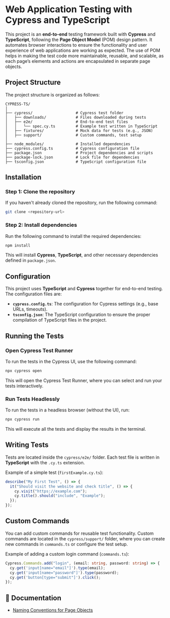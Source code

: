 # Web Application Testing with Cypress and TypeScript

This project is an **end-to-end** testing framework built with **Cypress** and **TypeScript**, following the **Page Object Model** (POM) design pattern. It automates browser interactions to ensure the functionality and user experience of web applications are working as expected. The use of POM helps in making the test code more maintainable, reusable, and scalable, as each page’s elements and actions are encapsulated in separate page objects.

## Project Structure

The project structure is organized as follows:

```
CYPRESS-TS/
│
├── cypress/                   # Cypress test folder
│   ├── downloads/             # Files downloaded during tests
│   ├── e2e/                   # End-to-end test files
│   │   └── spec.cy.ts         # Example test written in TypeScript
│   ├── fixtures/              # Mock data for tests (e.g., JSON)
│   ├── support/               # Custom commands, test setup
│
├── node_modules/              # Installed dependencies
├── cypress.config.ts          # Cypress configuration file
├── package.json               # Project dependencies and scripts
├── package-lock.json          # Lock file for dependencies
├── tsconfig.json              # TypeScript configuration file
```

## Installation

### Step 1: Clone the repository

If you haven't already cloned the repository, run the following command:

```bash
git clone <repository-url>
```

### Step 2: Install dependencies

Run the following command to install the required dependencies:

```bash
npm install
```

This will install **Cypress**, **TypeScript**, and other necessary dependencies defined in `package.json`.

## Configuration

This project uses **TypeScript** and **Cypress** together for end-to-end testing. The configuration files are:

- **`cypress.config.ts`**: The configuration for Cypress settings (e.g., base URLs, timeouts).
- **`tsconfig.json`**: The TypeScript configuration to ensure the proper compilation of TypeScript files in the project.

## Running the Tests

### Open Cypress Test Runner

To run the tests in the Cypress UI, use the following command:

```bash
npx cypress open
```

This will open the Cypress Test Runner, where you can select and run your tests interactively.

### Run Tests Headlessly

To run the tests in a headless browser (without the UI), run:

```bash
npx cypress run
```

This will execute all the tests and display the results in the terminal.

## Writing Tests

Tests are located inside the `cypress/e2e/` folder. Each test file is written in **TypeScript** with the `.cy.ts` extension.

Example of a simple test (`firstExample.cy.ts`):

```typescript
describe("My First Test", () => {
  it("Should visit the website and check title", () => {
    cy.visit("https://example.com");
    cy.title().should("include", "Example");
  });
});
```

## Custom Commands

You can add custom commands for reusable test functionality. Custom commands are located in the `cypress/support/` folder, where you can create new commands in `commands.ts` or configure the test setup.

Example of adding a custom login command (`commands.ts`):

```typescript
Cypress.Commands.add("login", (email: string, password: string) => {
  cy.get('input[name="email"]').type(email);
  cy.get('input[name="password"]').type(password);
  cy.get('button[type="submit"]').click();
});
```

## 📘 Documentation

- [Naming Conventions for Page Objects](./naming-conventions.md)
